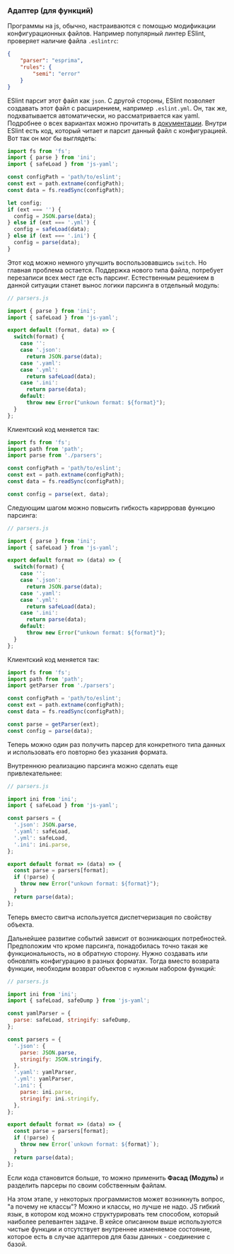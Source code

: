 ### Адаптер (для функций)

Программы на js, обычно, настраиваются с помощью модификации конфигурационных файлов. Например популярный линтер ESlint, проверяет наличие файла `.eslintrc`:

```json
{
    "parser": "esprima",
    "rules": {
        "semi": "error"
    }
}
```

ESlint парсит этот файл как `json`. С другой стороны, ESlint позволяет создавать этот файл с расширением, например `.eslint.yml`. Он, так же, подхватывается автоматически, но рассматривается как yaml. Подробнее о всех вариантах можно прочитать в [документации](https://eslint.org/docs/user-guide/configuring). Внутри ESlint есть код, который читает и парсит данный файл с конфигурацией. Вот так он мог бы выглядеть:

```javascript
import fs from 'fs';
import { parse } from 'ini';
import { safeLoad } from 'js-yaml';

const configPath = 'path/to/eslint';
const ext = path.extname(configPath);
const data = fs.readSync(configPath);

let config;
if (ext === '') {
  config = JSON.parse(data);
} else if (ext === '.yml') {
  config = safeLoad(data);
} else if (ext === '.ini') {
  config = parse(data);
}
```

Этот код можно немного улучшить воспользовавшись `switch`. Но главная проблема остается. Поддержка нового типа файла, потребует перезаписи всех мест где есть парсинг. Естественным решением в данной ситуации станет вынос логики парсинга в отдельный модуль:

```javascript
// parsers.js

import { parse } from 'ini';
import { safeLoad } from 'js-yaml';

export default (format, data) => {
  switch(format) {
    case '':
    case '.json':
      return JSON.parse(data);
    case '.yaml':
    case '.yml':
      return safeLoad(data);
    case '.ini':
      return parse(data);
    default:
      throw new Error("unkown format: ${format}");
  }
};
```

Клиентский код меняется так:

```javascript
import fs from 'fs';
import path from 'path';
import parse from './parsers';

const configPath = 'path/to/eslint';
const ext = path.extname(configPath);
const data = fs.readSync(configPath);

const config = parse(ext, data);
```

Следующим шагом можно повысить гибкость карирровав функцию парсинга:

```javascript
// parsers.js

import { parse } from 'ini';
import { safeLoad } from 'js-yaml';

export default format => (data) => {
  switch(format) {
    case '':
    case '.json':
      return JSON.parse(data);
    case '.yaml':
    case '.yml':
      return safeLoad(data);
    case '.ini':
      return parse(data);
    default:
      throw new Error("unkown format: ${format}");
  }
};
```

Клиентский код меняется так:

```javascript
import fs from 'fs';
import path from 'path';
import getParser from './parsers';

const configPath = 'path/to/eslint';
const ext = path.extname(configPath);
const data = fs.readSync(configPath);

const parse = getParser(ext);
const config = parse(data);
```

Теперь можно один раз получить парсер для конкретного типа данных и использовать его повторно без указания формата.

Внутреннюю реализацию парсинга можно сделать еще привлекательнее:

```javascript
// parsers.js

import ini from 'ini';
import { safeLoad } from 'js-yaml';

const parsers = {
  '.json': JSON.parse,
  '.yaml': safeLoad,
  '.yml': safeLoad,
  '.ini': ini.parse,
};

export default format => (data) => {
  const parse = parsers[format];
  if (!parse) {
    throw new Error("unkown format: ${format}");
  }
  return parse(data);
};
```

Теперь вместо свитча используется диспетчеризация по свойству объекта.

Дальнейшее развитие событий зависит от возникающих потребностей. Предположим что кроме парсинга, понадобилась точно такая же функциональность, но в обратную сторону. Нужно создавать или обновлять конфигурацию в разных форматах. Тогда вместо возврата функции, необходим возврат объектов с нужным набором функций:

```javascript
// parsers.js

import ini from 'ini';
import { safeLoad, safeDump } from 'js-yaml';

const yamlParser = {
  parse: safeLoad, stringify: safeDump,
};

const parsers = {
  '.json': {
    parse: JSON.parse,
    stringify: JSON.stringify,
  },
  '.yaml': yamlParser,
  '.yml': yamlParser,
  '.ini': {
    parse: ini.parse,
    stringify: ini.stringify,
  },
};

export default format => (data) => {
  const parse = parsers[format];
  if (!parse) {
    throw new Error(`unkown format: ${format}`);
  }
  return parse(data);
};
```

Если кода становится больше, то можно применить **Фасад (Модуль)** и разделить парсеры по своим собственным файлам.

На этом этапе, у некоторых программистов может возникнуть вопрос, "а почему не классы"? Можно и классы, но лучше не надо. JS гибкий язык, в котором код можно структурировать тем способом, который наиболее релевантен задаче. В кейсе описанном выше используются чистые функции и отсутствует внутреннее изменяемое состояние, которое есть в случае адаптеров для базы данных - соединение с базой.

